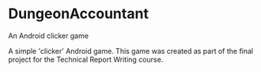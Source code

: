 # DungeonAccountant
An Android clicker game

A simple 'clicker' Android game. This game was created as part of the final project for the Technical Report Writing course.
